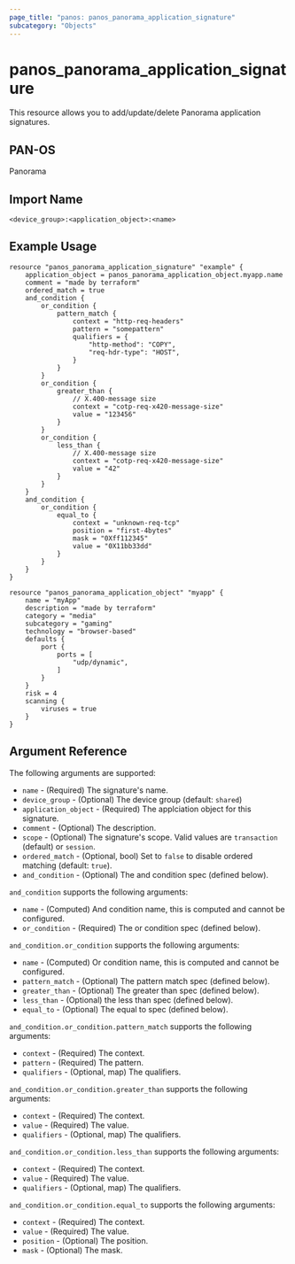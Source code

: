 ```yaml
---
page_title: "panos: panos_panorama_application_signature"
subcategory: "Objects"
---
```


# panos_panorama_application_signature

This resource allows you to add/update/delete Panorama application signatures.


## PAN-OS

Panorama


## Import Name

```shell
<device_group>:<application_object>:<name>
```


## Example Usage

```hcl
resource "panos_panorama_application_signature" "example" {
    application_object = panos_panorama_application_object.myapp.name
    comment = "made by terraform"
    ordered_match = true
    and_condition {
        or_condition {
            pattern_match {
                context = "http-req-headers"
                pattern = "somepattern"
                qualifiers = {
                    "http-method": "COPY",
                    "req-hdr-type": "HOST",
                }
            }
        }
        or_condition {
            greater_than {
                // X.400-message size
                context = "cotp-req-x420-message-size"
                value = "123456"
            }
        }
        or_condition {
            less_than {
                // X.400-message size
                context = "cotp-req-x420-message-size"
                value = "42"
            }
        }
    }
    and_condition {
        or_condition {
            equal_to {
                context = "unknown-req-tcp"
                position = "first-4bytes"
                mask = "0Xff112345"
                value = "0X11bb33dd"
            }
        }
    }
}

resource "panos_panorama_application_object" "myapp" {
    name = "myApp"
    description = "made by terraform"
    category = "media"
    subcategory = "gaming"
    technology = "browser-based"
    defaults {
        port {
            ports = [
                "udp/dynamic",
            ]
        }
    }
    risk = 4
    scanning {
        viruses = true
    }
}
```

## Argument Reference

The following arguments are supported:

* `name` - (Required) The signature's name.
* `device_group` - (Optional) The device group (default: `shared`)
* `application_object` - (Required) The applciation object for this signature.
* `comment` - (Optional) The description.
* `scope` - (Optional) The signature's scope.  Valid values are
  `transaction` (default) or `session`.
* `ordered_match` - (Optional, bool) Set to `false` to disable ordered matching
  (default: `true`).
* `and_condition` - (Optional) The and condition spec (defined below).

`and_condition` supports the following arguments:

* `name` - (Computed) And condition name, this is computed and cannot be configured.
* `or_condition` - (Required) The or condition spec (defined below).

`and_condition.or_condition` supports the following arguments:

* `name` - (Computed) Or condition name, this is computed and cannot be configured.
* `pattern_match` - (Optional) The pattern match spec (defined below).
* `greater_than` - (Optional) The greater than spec (defined below).
* `less_than` - (Optional) the less than spec (defined below).
* `equal_to` - (Optional) The equal to spec (defined below).

`and_condition.or_condition.pattern_match` supports the following arguments:

* `context` - (Required) The context.
* `pattern` - (Required) The pattern.
* `qualifiers` - (Optional, map) The qualifiers.

`and_condition.or_condition.greater_than` supports the following arguments:

* `context` - (Required) The context.
* `value` - (Required) The value.
* `qualifiers` - (Optional, map) The qualifiers.

`and_condition.or_condition.less_than` supports the following arguments:

* `context` - (Required) The context.
* `value` - (Required) The value.
* `qualifiers` - (Optional, map) The qualifiers.

`and_condition.or_condition.equal_to` supports the following arguments:

* `context` - (Required) The context.
* `value` - (Required) The value.
* `position` - (Optional) The position.
* `mask` - (Optional) The mask.
